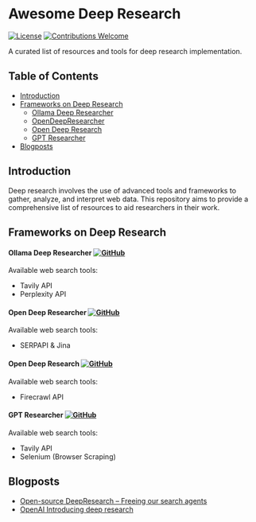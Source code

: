 # Awesome Deep Research

[![License](https://img.shields.io/badge/license-MIT-blue.svg)](LICENSE)
[![Contributions Welcome](https://img.shields.io/badge/contributions-welcome-brightgreen.svg)](CONTRIBUTING.md)

A curated list of resources and tools for deep research implementation.

## Table of Contents
<!-- MarkdownTOC depth=4 -->
- [Introduction](#introduction)
- [Frameworks on Deep Research](#frameworks-and-libraries)
  - [Ollama Deep Researcher](#ollama-deep-research)
  - [OpenDeepResearcher](#open-deep-researcher)
  - [Open Deep Research](#open-deep-research)
  - [GPT Researcher](#gpt-researcher)
- [Blogposts](#blogposts)

<a name="introduction"></a>
## Introduction
Deep research involves the use of advanced tools and frameworks to gather, analyze, and interpret web data. This repository aims to provide a comprehensive list of resources to aid researchers in their work.

<a name="frameworks-and-libraries"></a>
## Frameworks on Deep Research


<a name="ollama-deep-research"></a>
#### Ollama Deep Researcher [![GitHub](https://img.shields.io/badge/github-repo-blue.svg)](https://github.com/langchain-ai/ollama-deep-researcher)
Available web search tools: 
- Tavily API
- Perplexity API

<a name="open-deep-researcher"></a>
#### Open Deep Researcher [![GitHub](https://img.shields.io/badge/github-repo-blue.svg)](https://github.com/mshumer/OpenDeepResearcher)
Available web search tools: 
- SERPAPI & Jina

<a name="open-deep-research"></a>
#### Open Deep Research [![GitHub](https://img.shields.io/badge/github-repo-blue.svg)](https://github.com/nickscamara/open-deep-research)
Available web search tools: 
- Firecrawl API

<a name="gpt-researcher"></a>
#### GPT Researcher [![GitHub](https://img.shields.io/badge/github-repo-blue.svg)](https://github.com/assafelovic/gpt-researcher)
Available web search tools: 
- Tavily API
- Selenium (Browser Scraping)

<a name="blogposts"></a>
## Blogposts

- [Open-source DeepResearch – Freeing our search agents](https://huggingface.co/blog/open-deep-research)
- [OpenAI Introducing deep research](https://openai.com/index/introducing-deep-research/)
